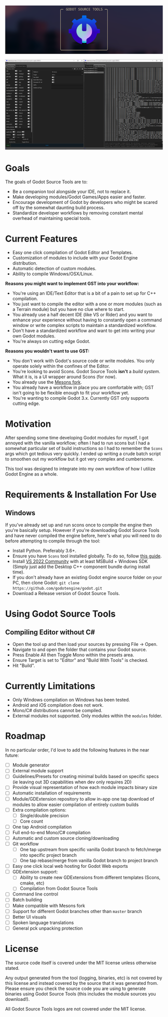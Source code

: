 <p align="center"><img alt="Banner.png" src="Docs/Banner.png"/></p>

<p align="center"><img alt="Screenshot.png" src="Docs/Screenshot.png"/></p>

# Goals
The goals of Godot Source Tools are to:
- Be a companion tool alongside your IDE, not to replace it.
- Make developing modules/Godot Games/Apps easier and faster.
- Encourage development of Godot by developers who might be scared off by the somewhat daunting build process.
- Standardize developer workflows by removing constant mental overhead of maintaining special tools.

# Current Features
- Easy one click compilation of Godot Editor and Templates.
- Customization of modules to include with your Godot Engine distribution.
- Automatic detection of custom modules.
- Ability to compile Windows/OSX/Linux.

**Reasons you might want to implement GST into your workflow:**
- You're using an IDE/Text Editor that is a bit of a pain to set up for C++ compilation.
- You just want to compile the editor with a one or more modules (such as a Terrain module) but you have no clue where to start.
- You already use a half decent IDE (like VS or Rider) and you want to enhance your experience without having to constantly open a command window or write complex scripts to maintain a standardized workflow.
- Don't have a standardized workflow and want to get into writing your own Godot modules.
- You're always on cutting edge Godot.

**Reasons you wouldn't want to use GST:**
- You don't work with Godot's source code or write modules. You only operate solely within the confines of the Editor.
- You're looking to avoid Scons. Godot Source Tools **isn't** a _build system_. What it is, is a UI wrapper around Scons (for now).
- You already use the [Mesons fork](https://github.com/jpakkane/godot/tree/meson).
- You already have a workflow in place you are comfortable with; GST isn't going to be flexible enough to fit your workflow yet.
- You're wanting to compile Godot 3.x. Currently GST only supports cutting edge.

# Motivation
After spending some time developing Godot modules for myself, I got annoyed with the vanilla workflow; often I had to run scons but I had a somewhat particular set of build instructions so I had to remember the `Scons` args which got tedious very quickly. I ended up writing a crude batch script to smoothen out my workflow but it got very complex and cumbersome.

This tool was designed to integrate into my own workflow of how I utilize Godot Engine as a whole.

# Requirements & Installation For Use
## Windows
If you've already set up and run scons once to compile the engine then you're basically setup. However if you're downloading Godot Source Tools and have never compiled the engine before, here's what you will need to do before attempting to compile through the tool:
- Install Python. Preferably 3.6+.
- Ensure you have `Scons` tool installed globally. To do so, follow [this guide](https://scons.org/doc/production/HTML/scons-user/ch01s02.html).
- Install [VS 2022 Community](https://visualstudio.microsoft.com/vs/community/) with at least MSBuild + Windows SDK (Simply just add the Desktop C++ component bundle during install time).
- If you don't already have an existing Godot engine source folder on your PC, then clone Godot: `git clone https://github.com/godotengine/godot.git`
- Download a Release version of Godot Source Tools.

# Using Godot Source Tools
## Compiling Editor without C#
- Open the tool up and then load your sources by pressing File -> Open.
- Navigate to and open the folder that contains your Godot source.
- Press Enable All then Toggle Mono within the presets area.
- Ensure Target is set to "Editor" and "Build With Tools" is checked.
- Hit "Build".

# Currently Limitations
- Only Windows compilation on Windows has been tested.
- Android and iOS compilation does not work.
- Mono/C# distributions cannot be compiled.
- External modules not supported. Only modules within the `modules` folder.

# Roadmap
In no particular order, I'd love to add the following features in the near future:
- [ ] Module generator
- [ ] External module support
- [ ] Guidelines/Presets for creating minimal builds based on specific specs (ie leaving out 3D capabilities when dev only requires 2D)
- [ ] Provide visual representation of how each module impacts binary size
- [ ] Automatic installation of requirements 
- [ ] Module/GDExtension repository to allow in-app one tap download of modules to allow easier compilation of entirely custom builds
- [ ] Extra compilation options:
  - [ ] Single/double precision 
  - [ ] Core count
- [ ] One tap Android compilation
- [ ] Full end-to-end Mono/C# compilation
- [ ] Automatic and custom source cloning/downloading
- [ ] Git workflow
  - [ ] One tap upstream from specific vanilla Godot branch to fetch/merge into specific project branch
  - [ ] One tap rebase/merge from vanilla Godot branch to project branch
- [ ] Easy one click local web hosting for Godot Web exports
- [ ] GDExtension support:
  - [ ] Ability to create new GDExtensions from different templates (Scons, cmake, etc)
  - [ ] Compilation from Godot Source Tools
- [ ] Command line control
- [ ] Batch building
- [ ] Make compatible with Mesons fork
- [ ] Support for different Godot branches other than `master` branch
- [ ] Better UI visuals
- [ ] Spoken language translations
- [ ] General pck unpacking protection

# License
The source code itself is covered under the MIT license unless otherwise stated.

Any output generated from the tool (logging, binaries, etc) is not covered by this license and instead covered by the source that it was generated from. Please ensure you check the source code you are using to generate binaries using Godot Source Tools (this includes the module sources you download!).

All Godot Source Tools logos are not covered under the MIT license.